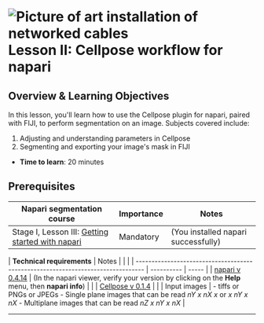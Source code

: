 ![Picture of art installation of networked cables](images/header_small.jpeg)
Lesson II: Cellpose workflow for napari
=======================

## Overview & Learning Objectives

In this lesson, you'll learn how to use the Cellpose plugin for napari, paired with FIJI, to perform segmentation on an image. Subjects covered include: 

1.  Adjusting and understanding parameters in Cellpose
2.  Segmenting and exporting your image's mask in FIJI 

- **Time to learn**: 20 minutes

## Prerequisites

| **Napari segmentation course**                                                                        | Importance | Notes |
| -------------------------------------------------------------------------------- | ---------- | ----- |
| Stage I, Lesson III: [Getting started with napari](https://chanzuckerberg.github.io/napari-segmentation-workshop/onboard/lesson3.html) | Mandatory  | (You installed napari successfully) | |

| **Technical requirements**                                                                      | Notes | | |
| -------------------------------------------------------------------------------- | ---------- | ----- |
| [napari v 0.4.14](https://chanzuckerberg.github.io/napari-segmentation-workshop/onboard/lesson3.html) | (In the napari viewer, verify your version by clicking on the **Help** menu, then **napari info**) | |
| [Cellpose v 0.1.4]([https://chanzuckerberg.github.io/napari-segmentation-workshop/onboard/lesson3.html](https://www.napari-hub.org/plugins/cellpose-napari)) | |
| Input images | - tiffs or PNGs or JPEGs
                 - Single plane images that can be read *nY x nX x* or *x nY x nX*
                 - Multiplane images that can be read *nZ x nY x nX* | 

---

## 
